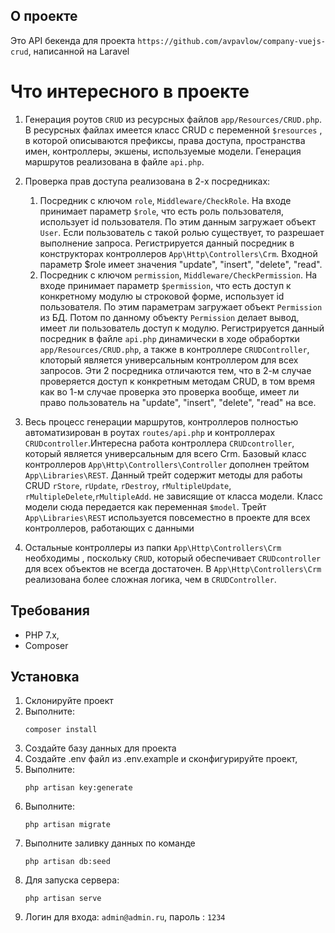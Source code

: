 ## О проекте
Это API бекенда для проекта `https://github.com/avpavlow/company-vuejs-crud`, написанной на Laravel

# Что интересного в проекте
1. Генерация роутов `CRUD` из ресурсных файлов `app/Resources/CRUD.php`. В ресурсных файлах имеется класс CRUD с переменной `$resources` ,
в которой описываются префиксы, права доступа, пространства имен, контроллеры, экшены, используемые модели. Генерация маршрутов реализована в
файле `api.php`.

2. Проверка прав доступа реализована в 2-х посредниках:
    1. Посредник с ключом `role`, `Middleware/CheckRole`. На входе принимает параметр `$role`, что есть роль пользователя, использует id пользователя. По этим данным загружает объект
    `User`. Если пользователь с такой ролью существует, то разрешает выполнение запроса. Регистрируется данный посредник в конструкторах контроллеров
    `App\Http\Controllers\Crm`. Входной параметр $role имеет значения "update", "insert", "delete", "read".
    2.  Посредник с ключом `permission`, `Middleware/CheckPermission`. На входе принимает параметр `$permission`, что есть доступ к конкретному модулю ы строковой форме, использует
     id пользователя. По этим параметрам загружает объект `Permission` из БД. Потом по данному объекту  `Permission` делает вывод, имеет ли пользователь доступ к модулю.
    Регистрируется данный посредник в файле `api.php` динамически в ходе обрабортки `app/Resources/CRUD.php`, а также в контроллере `CRUDController`, клоторый является 
    универсальным контроллером для всех запросов.
Эти 2 посредника отличаются тем, что в 2-м случае проверяется доступ к конкретным методам CRUD, в том время как во 1-м случае проверка это
проверка вообще, имеет ли право пользователь на "update", "insert", "delete", "read" на все. 

3. Весь процесс  генерации маршрутов, контроллеров полностью автоматизирован в роутах `routes/api.php` и контроллерах `CRUDcontroller`.Интересна работа контроллера `CRUDcontroller`, который является универсальным для всего Crm. Базовый класс контроллеров `App\Http\Controllers\Controller` дополнен  трейтом  `App\Libraries\REST`. Данный трейт содержит методы для работы CRUD `rStore`, `rUpdate`, `rDestroy`, `rMultipleUpdate`, `rMultipleDelete`,`rMultipleAdd`.
не зависящие от класса модели. Класс модели сюда передается как переменная `$model`.  Трейт  `App\Libraries\REST` используется повсеместно в проекте для всех контроллеров, работающих с данными

4. Остальные контроллеры  из папки `App\Http\Controllers\Crm` необходимы , поскольку `CRUD`, который обеспечивает `CRUDcontroller` для всех объектов не всегда достаточен.
 В  `App\Http\Controllers\Crm`  реализована более сложная логика, чем в `CRUDController`. 


## Требования
- PHP 7.x,
- Composer

## Установка
1. Склонируйте проект
2. Выполните:
    ```
    composer install
    ```
3. Создайте базу данных для проекта
4. Создайте .env файл из .env.example и сконфигурируйте проект,
5. Выполните:
    ```
    php artisan key:generate
    ```
8. Выполните:
    ```
    php artisan migrate
    ```
9. Выполните заливку данных по команде 
    ```
    php artisan db:seed 
   ```
10. Для запуска сервера:
    ```
    php artisan serve
    ```
11. Логин для входа: `admin@admin.ru`, пароль : `1234`